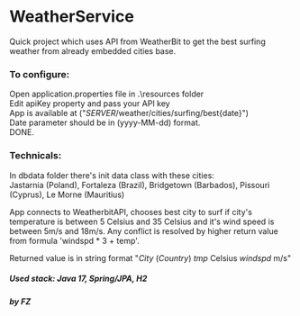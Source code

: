 # WeatherService
Quick project which uses API from WeatherBit 
to get the best surfing weather from already embedded cities base.

### To configure:

Open application.properties file in .\resources folder  
Edit apiKey property and pass your API key  
App is available at ("*SERVER*/weather/cities/surfing/best{date}")  
Date parameter should be in (yyyy-MM-dd) format.  
DONE.

### Technicals:
In dbdata folder there's init data class with these cities:  
Jastarnia (Poland),
Fortaleza (Brazil),
Bridgetown (Barbados),
Pissouri (Cyprus),
Le Morne (Mauritius)

App connects to WeatherbitAPI, chooses best city to surf if city's temperature is between 5 Celsius and 35 Celsius
and it's wind speed is between 5m/s and 18m/s. Any conflict is resolved by higher return value from formula 'windspd * 3 + temp'.


Returned value is in string format "*City* (*Country*) *tmp* Celsius *windspd* m/s"  

##### Used stack: Java 17, Spring/JPA, H2

##### by FZ
